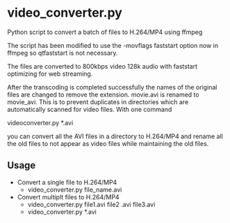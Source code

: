 video_converter.py
===============

Python script to convert a batch of files to H.264/MP4 using ffmpeg

The script has been modified to use the -movflags faststart option now in ffmpeg so qtfaststart is not necessary.

The files are converted to 800kbps video 128k audio with faststart optimizing for web streaming.

After the transcoding is completed successfully the names of the original files are changed to remove the extension. movie.avi is renamed to movie_avi. This is to prevent duplicates in directories which are automatically scanned for video files. With one command 

videoconverter.py *.avi

you can convert all the AVI files in a directory to H.264/MP4 and rename all the old files to not appear as video files while maintaining the old files.

Usage
-----
* Convert a single file to H.264/MP4
  * video_converter.py file_name.avi
* Convert multiplt files to H.264/MP4
  * video_converter.py file1.avi file2 .avi file3.avi
  * video_converter.py *.avi
